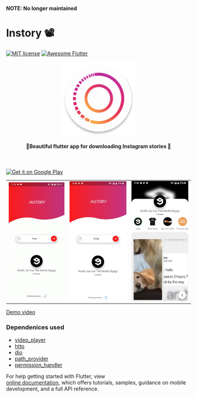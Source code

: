 #### NOTE: No longer maintained

# Instory 📽

[![MIT license](http://img.shields.io/badge/license-MIT-brightgreen.svg)](http://opensource.org/licenses/MIT)
<a href="https://github.com/Solido/awesome-flutter">
   <img alt="Awesome Flutter" src="https://img.shields.io/badge/Awesome-Flutter-blue.svg?longCache=true&style=flat-square" />
</a>
<div align="center">
  <img src="android/app/src/main/ic_launcher-web.png" width=200> 
</div>


<h4 align="center">
 🦋Beautiful flutter app for downloading Instagram stories 🚀
</h4>
 
<br/>
<br/> 

<a href="https://play.google.com/store/apps/details?id=com.github.invertedx.stories">
 <img alt='Get it on Google Play' src='https://play.google.com/intl/en_gb/badges/images/generic/en_badge_web_generic.png' width="230"></a>
 

<div style="text-align: center"><table><tr>
  <td style="text-align: center">
     <img src="art/demo.gif" width="600"/></a>
</td>
<td style="text-align: center">
 <img src="art/shot_1.jpg" width="610" />
 </td>
<td style="text-align: center">
 <img src="art/shot_3.jpg" width="610"/>
 </tr></table>
 </div>
 
 [Demo video](https://imgur.com/a/FtSxWrL)  


### Dependenices used

- [video_player](https://pub.dartlang.org/packages/video_player)
- [http](https://pub.dartlang.org/packages/http)
- [dio](https://pub.dartlang.org/packages/dio)
- [path_provider](https://pub.dartlang.org/packages/path_provider)
- [permission_handler](https://pub.dartlang.org/packages/permission_handler)

For help getting started with Flutter, view   
[online documentation](https://flutter.io/docs), which offers tutorials, 
samples, guidance on mobile development, and a full API reference.

